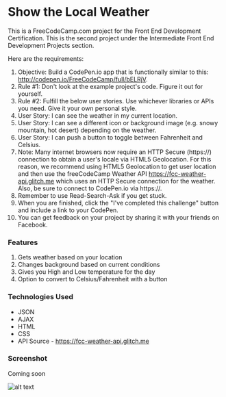 # Show the Local Weather

This is a FreeCodeCamp.com project for the Front End Development Certification. This is the second project under the Intermediate Front End Development Projects section. 

Here are the requirements:

1. Objective: Build a CodePen.io app that is functionally similar to this: http://codepen.io/FreeCodeCamp/full/bELRjV.
2. Rule #1: Don't look at the example project's code. Figure it out for yourself.
3. Rule #2: Fulfill the below user stories. Use whichever libraries or APIs you need. Give it your own personal style.
4. User Story: I can see the weather in my current location.
5. User Story: I can see a different icon or background image (e.g. snowy mountain, hot desert) depending on the weather.
6. User Story: I can push a button to toggle between Fahrenheit and Celsius.
7. Note: Many internet browsers now require an HTTP Secure (https://) connection to obtain a user's locale via HTML5 Geolocation. For this reason, we recommend using HTML5 Geolocation to get user location and then use the freeCodeCamp Weather API https://fcc-weather-api.glitch.me which uses an HTTP Secure connection for the weather. Also, be sure to connect to CodePen.io via https://.
8. Remember to use Read-Search-Ask if you get stuck.
9. When you are finished, click the "I've completed this challenge" button and include a link to your CodePen.
10. You can get feedback on your project by sharing it with your friends on Facebook.

### Features

1. Gets weather based on your location
2. Changes background based on current conditions
3. Gives you High and Low temperature for the day
4. Option to convert to Celsius/Fahrenheit with a button


### Technologies Used

* JSON
* AJAX
* HTML
* CSS
* API Source - https://fcc-weather-api.glitch.me

### Screenshot

Coming soon

![alt text](https://d1ax1i5f2y3x71.cloudfront.net/items/1y0L1v0H3r31072h1q01/Screen%20Recording%202017-11-06%20at%2007.58%20AM.gif?X-CloudApp-Visitor-Id=657003da7136d78ee538e43736e4d9fa&v=153da455 "Ten Cadence Weather Screenshot")